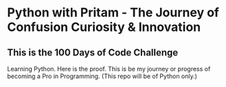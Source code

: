 # Python with Pritam - The Journey of Confusion Curiosity & Innovation

## This is the 100 Days of Code Challenge
Learning Python. Here is the proof. This is be my journey or progress of becoming a Pro in Programming. (This repo will be of Python only.)

